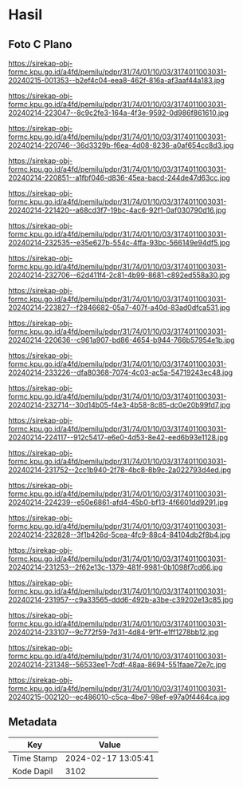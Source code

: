 # Hasil

## Foto C Plano

https://sirekap-obj-formc.kpu.go.id/a4fd/pemilu/pdpr/31/74/01/10/03/3174011003031-20240215-001353--b2ef4c04-eea8-462f-816a-af3aaf44a183.jpg

https://sirekap-obj-formc.kpu.go.id/a4fd/pemilu/pdpr/31/74/01/10/03/3174011003031-20240214-223047--8c9c2fe3-164a-4f3e-9592-0d986f861610.jpg

https://sirekap-obj-formc.kpu.go.id/a4fd/pemilu/pdpr/31/74/01/10/03/3174011003031-20240214-220746--36d3329b-f6ea-4d08-8236-a0af654cc8d3.jpg

https://sirekap-obj-formc.kpu.go.id/a4fd/pemilu/pdpr/31/74/01/10/03/3174011003031-20240214-220851--a1fbf046-d836-45ea-bacd-244de47d63cc.jpg

https://sirekap-obj-formc.kpu.go.id/a4fd/pemilu/pdpr/31/74/01/10/03/3174011003031-20240214-221420--a68cd3f7-19bc-4ac6-92f1-0af030790d16.jpg

https://sirekap-obj-formc.kpu.go.id/a4fd/pemilu/pdpr/31/74/01/10/03/3174011003031-20240214-232535--e35e627b-554c-4ffa-93bc-566149e94df5.jpg

https://sirekap-obj-formc.kpu.go.id/a4fd/pemilu/pdpr/31/74/01/10/03/3174011003031-20240214-232706--62d411f4-2c81-4b99-8681-c892ed558a30.jpg

https://sirekap-obj-formc.kpu.go.id/a4fd/pemilu/pdpr/31/74/01/10/03/3174011003031-20240214-223827--f2846682-05a7-407f-a40d-83ad0dfca531.jpg

https://sirekap-obj-formc.kpu.go.id/a4fd/pemilu/pdpr/31/74/01/10/03/3174011003031-20240214-220636--c961a907-bd86-4654-b944-766b57954e1b.jpg

https://sirekap-obj-formc.kpu.go.id/a4fd/pemilu/pdpr/31/74/01/10/03/3174011003031-20240214-233226--dfa80368-7074-4c03-ac5a-54719243ec48.jpg

https://sirekap-obj-formc.kpu.go.id/a4fd/pemilu/pdpr/31/74/01/10/03/3174011003031-20240214-232714--30d14b05-f4e3-4b58-8c85-dc0e20b99fd7.jpg

https://sirekap-obj-formc.kpu.go.id/a4fd/pemilu/pdpr/31/74/01/10/03/3174011003031-20240214-224117--912c5417-e6e0-4d53-8e42-eed6b93e1128.jpg

https://sirekap-obj-formc.kpu.go.id/a4fd/pemilu/pdpr/31/74/01/10/03/3174011003031-20240214-231752--2cc1b940-2f78-4bc8-8b9c-2a022793d4ed.jpg

https://sirekap-obj-formc.kpu.go.id/a4fd/pemilu/pdpr/31/74/01/10/03/3174011003031-20240214-224239--e50e6861-afd4-45b0-bf13-4f6601dd9291.jpg

https://sirekap-obj-formc.kpu.go.id/a4fd/pemilu/pdpr/31/74/01/10/03/3174011003031-20240214-232828--3f1b426d-5cea-4fc9-88c4-84104db2f8b4.jpg

https://sirekap-obj-formc.kpu.go.id/a4fd/pemilu/pdpr/31/74/01/10/03/3174011003031-20240214-231253--2f62e13c-1379-481f-9981-0b1098f7cd66.jpg

https://sirekap-obj-formc.kpu.go.id/a4fd/pemilu/pdpr/31/74/01/10/03/3174011003031-20240214-231957--c9a33565-ddd6-492b-a3be-c39202e13c85.jpg

https://sirekap-obj-formc.kpu.go.id/a4fd/pemilu/pdpr/31/74/01/10/03/3174011003031-20240214-233107--9c772f59-7d31-4d84-9f1f-e1ff1278bb12.jpg

https://sirekap-obj-formc.kpu.go.id/a4fd/pemilu/pdpr/31/74/01/10/03/3174011003031-20240214-231348--56533ee1-7cdf-48aa-8694-551faae72e7c.jpg

https://sirekap-obj-formc.kpu.go.id/a4fd/pemilu/pdpr/31/74/01/10/03/3174011003031-20240215-002120--ec486010-c5ca-4be7-98ef-e97a0f4464ca.jpg


## Metadata

| Key        | Value               |
| ---------- | ------------------- |
| Time Stamp | 2024-02-17 13:05:41 |
| Kode Dapil | 3102                |




